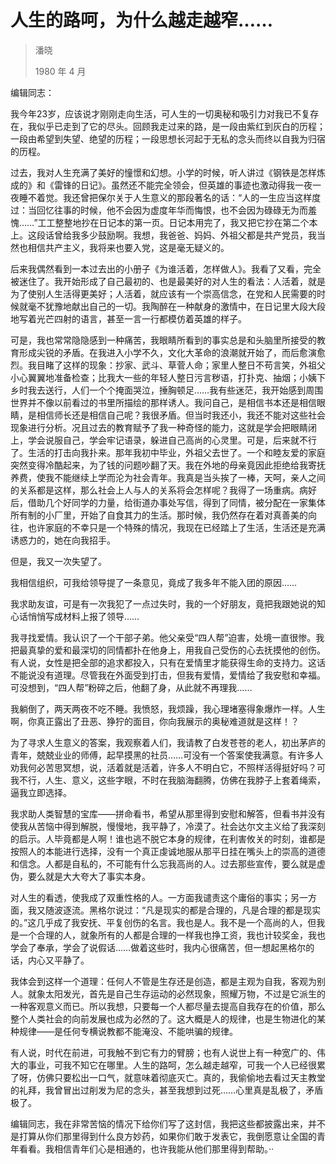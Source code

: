 # 人生的路呵，为什么越走越窄……

> 潘晓
> 
> 1980 年 4 月

编辑同志：

我今年23岁，应该说才刚刚走向生活，可人生的一切奥秘和吸引力对我已不复存在，我似乎已走到了它的尽头。回顾我走过来的路，是一段由紫红到灰白的历程；一段由希望到失望、绝望的历程；一段思想长河起于无私的念头而终以自我为归宿的历程。

过去，我对人生充满了美好的憧憬和幻想。小学的时候，听人讲过《钢铁是怎样炼成的》和《雷锋的日记》。虽然还不能完全领会，但英雄的事迹也激动得我一夜一夜睡不着觉。我还曾把保尔关于人生意义的那段著名的话：“人的一生应当这样度过：当回忆往事的时候，他不会因为虚度年华而悔恨，也不会因为碌碌无为而羞愧……”工工整整地抄在日记本的第一页。日记本用完了，我又把它抄在第二个本上。这段话曾给我多少鼓励啊。我想，我爸爸、妈妈、外祖父都是共产党员，我当然也相信共产主义，我将来也要入党，这是毫无疑义的。

后来我偶然看到一本过去出的小册子《为谁活着，怎样做人》。我看了又看，完全被迷住了。我开始形成了自己最初的、也是最美好的对人生的看法：人活着，就是为了使别人生活得更美好；人活着，就应该有一个崇高信念，在党和人民需要的时候就毫不犹豫地献出自己的一切。我陶醉在一种献身的激情中，在日记里大段大段地写着光芒四射的语言，甚至一言一行都模仿着英雄的样子。

可是，我也常常隐隐感到一种痛苦，我眼睛所看到的事实总是和头脑里所接受的教育形成尖锐的矛盾。在我进入小学不久，文化大革命的浪潮就开始了，而后愈演愈烈。我目睹了这样的现象：抄家、武斗、草菅人命；家里人整日不苟言笑，外祖父小心翼翼地准备检查；比我大一些的年轻人整日污言秽语，打扑克、抽烟；小姨下乡时我去送行，人们一个个掩面哭泣，捶胸顿足……我有些迷茫，我开始感到周围世界并不像以前看过的书里所描绘的那样诱人。我问自己，是相信书本还是相信眼睛，是相信师长还是相信自己呢？我很矛盾。但当时我还小，我还不能对这些社会现象进行分析。况且过去的教育赋予了我一种奇怪的能力，这就是学会把眼睛闭上，学会说服自己，学会牢记语录，躲进自己高尚的心灵里。可是，后来就不行了。生活的打击向我扑来。那年我初中毕业，外祖父去世了。一个和睦友爱的家庭突然变得冷酷起来，为了钱的问题吵翻了天。我在外地的母亲竟因此拒绝给我寄抚养费，使我不能继续上学而沦为社会青年。我真是当头挨了一棒，天呵，亲人之间的关系都是这样，那么社会上人与人的关系将会怎样呢？我得了一场重病。病好后，借助几个好同学的力量，给街道办事处写信，得到了同情，被分配在一家集体所有制的小厂里，开始了自食其力的生活。那时候，我仍然存在着对真善美的向往，也许家庭的不幸只是一个特殊的情况，我现在已经踏上了生活，生活还是充满诱惑力的，她在向我招手。

但是，我又一次失望了。

我相信组织，可我给领导提了一条意见，竟成了我多年不能入团的原因……

我求助友谊，可是有一次我犯了一点过失时，我的一个好朋友，竟把我跟她说的知心话悄悄写成材料上报了领导……

我寻找爱情。我认识了一个干部子弟。他父亲受“四人帮”迫害，处境一直很惨。我把最真挚的爱和最深切的同情都扑在他身上，用我自己受伤的心去抚摸他的创伤。有人说，女性是把全部的追求都投入，只有在爱情里才能获得生命的支持力。这话不能说没有道理。尽管我在外面受到打击，但我有爱情，爱情给了我安慰和幸福。可没想到，“四人帮”粉碎之后，他翻了身，从此就不再理我……

我躺倒了，两天两夜不吃不睡。我愤怒，我烦躁，我心理堵塞得象爆炸一样。人生啊，你真正露出了丑恶、狰狞的面目，你向我展示的奥秘难道就是这样！？

为了寻求人生意义的答案，我观察着人们，我请教了白发苍苍的老人，初出茅庐的青年，兢兢业业的师傅，起早摸黑的社员……可没有一个答案使我满意。有许多人劝我何必苦思冥想，说，活着就是活着，许多人不明白它，不照样活得挺好吗？可我不行，人生、意义，这些字眼，不时在我脑海翻腾，仿佛在我脖子上套着绳索，逼我立即选择。

我求助人类智慧的宝库——拼命看书，希望从那里得到安慰和解答，但看书并没有使我从苦恼中得到解脱，慢慢地，我平静了，冷漠了。社会达尔文主义给了我深刻的启示。人毕竟都是人啊！谁也逃不脱它本身的规律，在利害攸关的时刻，谁都是按照人的本能进行选择，没有一个真正虔诚地服从那平日挂在嘴头上的崇高的道德和信念。人都是自私的，不可能有什么忘我高尚的人。过去那些宣传，要么就是虚伪，要么就是大大夸大了事实本身。

对人生的看透，使我成了双重性格的人。一方面我谴责这个庸俗的事实；另一方面，我又随波逐流。黑格尔说过：“凡是现实的都是合理的，凡是合理的都是现实的。”这几乎成了我安抚、平复创伤的名言。我也是人。我不是一个高尚的人，但我是一个合理的人，就象所有的人都是合理的一样我也挣工资，我也计较奖金，我也学会了奉承，学会了说假话……做着这些时，我内心很痛苦，但一想起黑格尔的话，内心又平静了。

我体会到这样一个道理：任何人不管是生存还是创造，都是主观为自我，客观为别人。就象太阳发光，首先是自己生存运动的必然现象，照耀万物，不过是它派生的一种客观意义而已。所以我想，只要每一个人都尽量去提高自我存在的价值，那么整个人类社会的向前发展也成为必然的了。这大概是人的规律，也是生物进化的某种规律——是任何专横说教都不能淹没、不能哄骗的规律。

有人说，时代在前进，可我触不到它有力的臂膀；也有人说世上有一种宽广的、伟大的事业，可我不知它在哪里。人生的路呵，怎么越走越窄，可我一个人已经很累了呀，仿佛只要松出一口气，就意味着彻底灭亡。真的，我偷偷地去看过天主教堂的礼拜，我曾冒出过削发为尼的念头，甚至我想到过死……心里真是乱极了，矛盾极了。

编辑同志，我在非常苦恼的情况下给你们写了这封信，我把这些都披露出来，并不是打算从你们那里得到什么良方妙药，如果你们敢于发表它，我倒愿意让全国的青年看看。我相信青年们心是相通的，也许我能从他们那里得到帮助。··